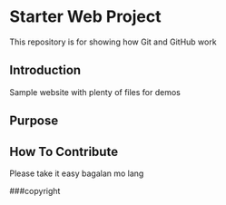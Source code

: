 # Starter Web Project

This repository is for showing how Git and GitHub work

## Introduction

Sample website with plenty of files for demos

## Purpose

## How To Contribute

Please take it easy bagalan mo lang

###copyright